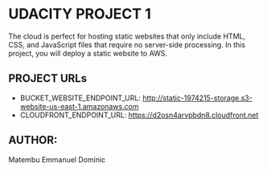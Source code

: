 # UDACITY PROJECT 1
The cloud is perfect for hosting static websites that only include HTML, CSS, and JavaScript files that require no server-side processing. In this project, you will deploy a static website to AWS.

## PROJECT URLs
- BUCKET_WEBSITE_ENDPOINT_URL: http://static-1974215-storage.s3-website-us-east-1.amazonaws.com
- CLOUDFRONT_ENDPOINT_URL: https://d2osn4arvpbdn8.cloudfront.net


## AUTHOR:
Matembu Emmanuel Dominic

